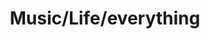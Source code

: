 ---
pid: llp92
title: Music/Life/everything
location_transcription: Sharing my interest/feeling/life
coordinates: "[-75.1656784, 39.9556166]"
zipcode: '19120'
gen_neighborhood: North Philadelphia
neighborhood: Logan,Olney
outside_phl: 
age: '12'
age_range: 6-13
instagram: 
image_file_name: llp_92.jpg
proposal_transcription: Love Music - Love Life
topic: Uplifting
topic_summary: '0'
type: Other No Form
keywords_other: 
credit: 'Anissa #Ani Chan/neko'
image_labels: 
twitter: 
facebook: 
permalink: "/monuments/llp92/"
layout: item-page
---